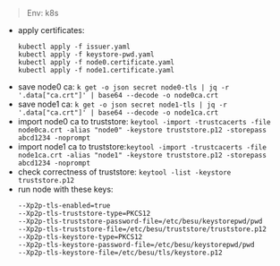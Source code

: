
> Env: k8s

- apply certificates:
  ```
  kubectl apply -f issuer.yaml
  kubectl apply -f keystore-pwd.yaml
  kubectl apply -f node0.certificate.yaml
  kubectl apply -f node1.certificate.yaml
  ```
- save node0 ca: `k get -o json secret node0-tls | jq -r '.data["ca.crt"]' | base64 --decode -o node0ca.crt`
- save node1 ca: `k get -o json secret node1-tls | jq -r '.data["ca.crt"]' | base64 --decode -o node1ca.crt`
- import node0 ca to truststore: `keytool -import -trustcacerts -file node0ca.crt -alias "node0" -keystore truststore.p12 -storepass abcd1234 -noprompt`
- import node1 ca to truststore:`keytool -import -trustcacerts -file node1ca.crt -alias "node1" -keystore truststore.p12 -storepass abcd1234 -noprompt`
- check correctness of truststore: `keytool -list -keystore truststore.p12`
- run node with these keys:
  ```shell
  --Xp2p-tls-enabled=true
  --Xp2p-tls-truststore-type=PKCS12
  --Xp2p-tls-truststore-password-file=/etc/besu/keystorepwd/pwd
  --Xp2p-tls-truststore-file=/etc/besu/truststore/truststore.p12
  --Xp2p-tls-keystore-type=PKCS12
  --Xp2p-tls-keystore-password-file=/etc/besu/keystorepwd/pwd
  --Xp2p-tls-keystore-file=/etc/besu/tls/keystore.p12
  ```
